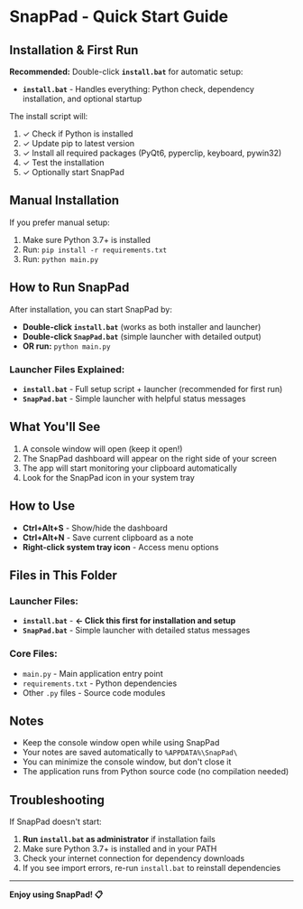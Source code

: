 # SnapPad - Quick Start Guide

## Installation & First Run

**Recommended:** Double-click **`install.bat`** for automatic setup:

- **`install.bat`** - Handles everything: Python check, dependency installation, and optional startup

The install script will:
1. ✓ Check if Python is installed
2. ✓ Update pip to latest version  
3. ✓ Install all required packages (PyQt6, pyperclip, keyboard, pywin32)
4. ✓ Test the installation
5. ✓ Optionally start SnapPad

## Manual Installation

If you prefer manual setup:
1. Make sure Python 3.7+ is installed
2. Run: `pip install -r requirements.txt`
3. Run: `python main.py`

## How to Run SnapPad

After installation, you can start SnapPad by:

- **Double-click `install.bat`** (works as both installer and launcher)
- **Double-click `SnapPad.bat`** (simple launcher with detailed output)
- **OR run:** `python main.py`

### Launcher Files Explained:
- **`install.bat`** - Full setup script + launcher (recommended for first run)
- **`SnapPad.bat`** - Simple launcher with helpful status messages

## What You'll See

1. A console window will open (keep it open!)
2. The SnapPad dashboard will appear on the right side of your screen
3. The app will start monitoring your clipboard automatically
4. Look for the SnapPad icon in your system tray

## How to Use

- **Ctrl+Alt+S** - Show/hide the dashboard
- **Ctrl+Alt+N** - Save current clipboard as a note
- **Right-click system tray icon** - Access menu options

## Files in This Folder

### Launcher Files:
- **`install.bat`** - **← Click this first for installation and setup**
- **`SnapPad.bat`** - Simple launcher with detailed status messages  

### Core Files:
- `main.py` - Main application entry point
- `requirements.txt` - Python dependencies
- Other `.py` files - Source code modules

## Notes

- Keep the console window open while using SnapPad
- Your notes are saved automatically to `%APPDATA%\SnapPad\`
- You can minimize the console window, but don't close it
- The application runs from Python source code (no compilation needed)

## Troubleshooting

If SnapPad doesn't start:
1. **Run `install.bat` as administrator** if installation fails
2. Make sure Python 3.7+ is installed and in your PATH
3. Check your internet connection for dependency downloads
4. If you see import errors, re-run `install.bat` to reinstall dependencies

---
**Enjoy using SnapPad! 📋** 